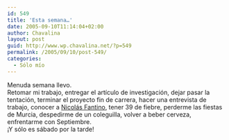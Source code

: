 ```yaml
---
id: 549
title: 'Esta semana…'
date: 2005-09-10T11:14:04+02:00
author: Chavalina
layout: post
guid: http://www.wp.chavalina.net/?p=549
permalink: /2005/09/10/post-549/
categories:
  - Sólo mío
---
```

Menuda semana llevo.  
Retomar mi trabajo, entregar el artículo de investigación, dejar pasar la tentación, terminar el proyecto fin de carrera, hacer una entrevista de trabajo, conocer a <a href="http://100px.com" target="_blank">Nicolás Fantino</a>, tener 39 de fiebre, perderme las fiestas de Murcia, despedirme de un coleguilla, volver a beber cerveza, enfrentarme con Septiembre.  
&iexcl;Y sólo es sábado por la tarde!